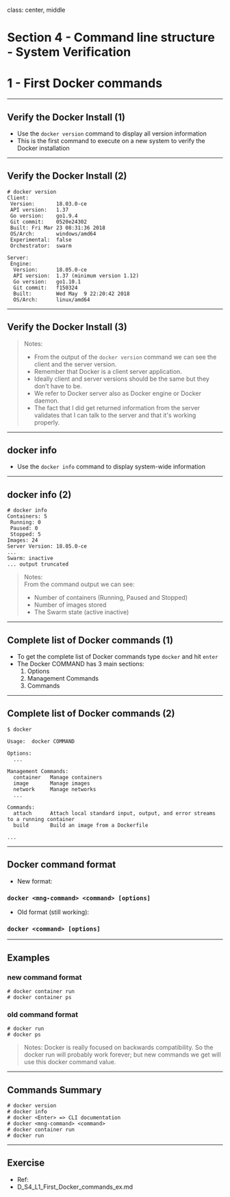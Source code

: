 class: center, middle
# Section 4 - Command line structure - System Verification 
# 1 - First Docker commands 
---

## Verify the Docker Install (1)
 - Use the `docker version` command to display all version information
 - This is the first command to execute on a new system to verify the Docker installation

---
## Verify the Docker Install (2)
```console
# docker version
Client:
 Version:       18.03.0-ce
 API version:   1.37
 Go version:    go1.9.4
 Git commit:    0520e24302
 Built: Fri Mar 23 08:31:36 2018
 OS/Arch:       windows/amd64
 Experimental:  false
 Orchestrator:  swarm

Server:
 Engine:
  Version:      18.05.0-ce
  API version:  1.37 (minimum version 1.12)
  Go version:   go1.10.1
  Git commit:   f150324
  Built:        Wed May  9 22:20:42 2018
  OS/Arch:      linux/amd64
```

---

## Verify the Docker Install (3)
> Notes:
>  - From the output of the `docker version` command we can see the client and the server version.
>  - Remember that Docker is a client server application. 
>  - Ideally client and server versions should be the same but they don't have to be.
>  - We refer to Docker server also as Docker engine or Docker daemon. 
>  - The fact that I did get returned information from the server validates that I can talk to the server and that it's working properly.


---
 

## docker info
 - Use the `docker info` command to display system-wide information


---


## docker info (2)
```console
# docker info
Containers: 5
 Running: 0
 Paused: 0
 Stopped: 5
Images: 24
Server Version: 18.05.0-ce
...
Swarm: inactive
... output truncated 
```

> Notes:  
> From the command output we can see:
>   - Number of containers (Running, Paused and Stopped)
>   - Number of images stored 
>   - The Swarm state (active inactive)

---

## Complete list of Docker commands (1)
 - To get the complete list of Docker commands type `docker` and hit `enter` 
 - The Docker COMMAND has 3 main sections:  
    1. Options
    2. Management Commands
    3. Commands

---
## Complete list of Docker commands  (2)
```console
$ docker

Usage:  docker COMMAND

Options:
  ...

Management Commands:
  container   Manage containers
  image       Manage images
  network     Manage networks
  ...

Commands:
  attach      Attach local standard input, output, and error streams to a running container
  build       Build an image from a Dockerfile
  
...
```

---


## Docker command format 

 - New format:
### `docker <mng-command> <command> [options]`

 - Old format (still working):
### `docker <command> [options]`
---

## Examples
### new command format
```console
# docker container run
# docker container ps
```
### old command format
```console
# docker run
# docker ps
```
> Notes:
> Docker is really focused on backwards compatibility. So the docker run will probably work forever; but new commands we get will use this docker command value. 

---

## Commands Summary
```console
# docker version
# docker info
# docker <Enter> => CLI documentation 
# docker <mng-command> <command>
# docker container run
# docker run
```
---

## Exercise
 - Ref:
 - D_S4_L1_First_Docker_commands_ex.md